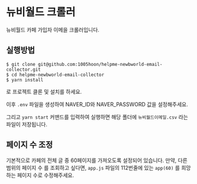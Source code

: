 # 뉴비월드 크롤러

뉴비월드 카페 가입자 이메을 크롤러입니다.

## 실행방법

```
$ git clone git@github.com:1005hoon/helpme-newbworld-email-collector.git
$ cd helpme-newbworld-email-collector
$ yarn install
```

로 프로젝트 클론 및 설치를 하세요.

이후 `.env` 파일을 생성하여 NAVER_ID와 NAVER_PASSWORD 값을 설정해주세요.

그리고 `yarn start` 커맨드를 입력하여 실행하면 해당 폴더에 `뉴비월드이메일.csv` 라는 파일이 저장됩니다.

## 페이지 수 조정

기본적으로 카페의 전체 글 중 60페이지를 가져오도록 설정되어 있습니다.
만약, 다른 범위의 페이지 수 를 조회하고 싶다면, `app.js` 파일의 112번줄에 있는 `app(60)` 를 희망하는 페이지 수로 수정해주세요.
